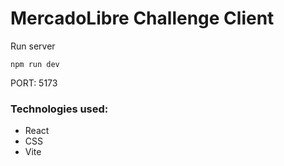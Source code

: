 # MercadoLibre Challenge Client

Run server

```
npm run dev
```

PORT: 5173

### Technologies used:

- React
- CSS
- Vite
